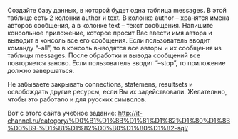 Создайте базу данных, в которой будет одна таблица messages. В этой таблице есть 2 колонки author и text. В колонке author – хранятся имена авторов сообщения, а в колонке text – текст сообщения. Напишите консольное приложение, которое просит Вас ввести имя автора и выводит в консоль все его сообщения. Если пользователь вводит команду “–all”, то в консоль выводятся все авторы и их сообщения из таблицы messages. После обработки и вывода сообщений все повторяется заново. Если пользователь вводит “–stop”, то приложение должно завершаться.

Не забываете закрывать connections, statemens, resultsets и освобождать другие ресурсы, если Вы их задействовали. Желательно, чтобы это работало и для русских символов. 

Вот с этого сайта учебное задание:
http://it-channel.ru/category/%D0%B1%D1%8B%D1%81%D1%82%D1%80%D1%8B%D0%B9-%D1%81%D1%82%D0%B0%D1%80%D1%82-sql/
